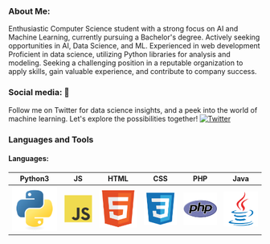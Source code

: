 ### About Me:  
Enthusiastic Computer Science student with a strong focus on AI and Machine Learning, currently pursuing a Bachelor's degree.
Actively seeking opportunities in AI, Data Science, and ML. Experienced in web development Proficient in data science, utilizing Python libraries for analysis and modeling. Seeking a challenging position in a reputable organization to apply skills, gain valuable experience, and contribute to company success.

### Social media: 📡    
Follow me on Twitter for data science insights, and a peek into the world of machine learning. Let's explore the possibilities together! 
[![Twitter](https://img.shields.io/twitter/url/https/twitter.com/Kartikkbishnoi.svg?style=social&label=Follow%20%40Kartikkbishnoi)](https://twitter.com/Kartikkbishnoi)

### Languages and Tools

#### Languages:
| Python3 | JS | HTML | CSS | PHP | Java |
|---------|----|------|-----|-----|------|
| ![Python](https://github.com/devicons/devicon/blob/master/icons/python/python-original.svg) | ![JavaScript](https://github.com/devicons/devicon/blob/master/icons/javascript/javascript-original.svg) | ![HTML](https://github.com/devicons/devicon/blob/master/icons/html5/html5-original.svg) | ![CSS](https://github.com/devicons/devicon/blob/master/icons/css3/css3-original.svg) | ![PHP](https://github.com/devicons/devicon/blob/master/icons/php/php-original.svg) | ![Java](https://github.com/devicons/devicon/blob/master/icons/java/java-original.svg) |

